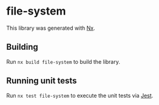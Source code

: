 # file-system

This library was generated with [Nx](https://nx.dev).

## Building

Run `nx build file-system` to build the library.

## Running unit tests

Run `nx test file-system` to execute the unit tests via [Jest](https://jestjs.io).
